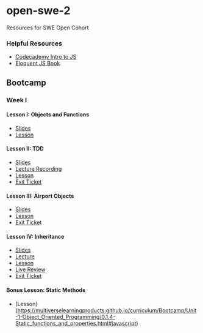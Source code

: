 # open-swe-2
Resources for SWE Open Cohort

### Helpful Resources
* [Codecademy Intro to JS](https://www.codecademy.com/learn/introduction-to-javascript)
* [Eloquent JS Book](https://eloquentjavascript.net/)

## Bootcamp 

### Week I


#### Lesson I: Objects and Functions

* [Slides](https://docs.google.com/presentation/d/1WmFLl5hSog1Q08jOoLv_jDHKZG1VApt-RUQeof1K7LY/edit?usp=sharing)
* [Lesson](https://multiverselearningproducts.github.io/curriculum/Bootcamp/Unit-1-Object_Oriented_Programming/0.1.1-JavaScript_Objects_And_Functions.html#javascript)


#### Lesson II: TDD

* [Slides](https://docs.google.com/presentation/d/1IV8y0CEgYwcIN4nTBukMvrxjGmN_ltUO46QKW1xbFdE/edit?usp=sharing)
* [Lecture Recording](https://youtu.be/wer_kCtNW-k)
* [Lesson](https://multiverselearningproducts.github.io/curriculum/Bootcamp/Unit-1-Object_Oriented_Programming/0.1.2-Test_Driven_Development.html#javascript)
* [Exit Ticket](https://docs.google.com/forms/d/e/1FAIpQLSd1XzVJ564pZs9wD5DITFOfrh95QCFpxDEzNVucSJT-MhxmHA/viewform?usp=sf_link)

#### Lesson III: Airport Objects

* [Slides](https://docs.google.com/presentation/d/1DEIUcqYXud3rVzXUjGzwVM5QCzOw-46jeyCFlCxz4_8/edit?usp=sharing)
* [Lesson](https://multiverselearningproducts.github.io/curriculum/Bootcamp/Unit-1-Object_Oriented_Programming/0.1.3-Objects_in_an_Airport_Domain.html#javascript)
* [Exit Ticket](https://docs.google.com/forms/d/e/1FAIpQLSd1XzVJ564pZs9wD5DITFOfrh95QCFpxDEzNVucSJT-MhxmHA/viewform)

####  Lesson IV: Inheritance

* [Slides](https://docs.google.com/presentation/d/1Yd5mNPrse3ElnFTAxBAh_pnxlwd1Gc9yHyzRspTlz1E/edit?usp=sharing)
* [Lecture](https://youtu.be/bhXZ79TvUjk)
* [Lesson](https://multiverselearningproducts.github.io/curriculum/Bootcamp/Unit-1-Object_Oriented_Programming/0.1.5-Inheritance.html#javascript)
* [Live Review](https://youtu.be/iIBBW58BY2A)
* [Exit Ticket](https://forms.gle/zkbrPtLq8kxk2efm7)

#### Bonus Lesson: Static Methods

* [Lesson}(https://multiverselearningproducts.github.io/curriculum/Bootcamp/Unit-1-Object_Oriented_Programming/0.1.4-Static_functions_and_properties.html#javascript)
